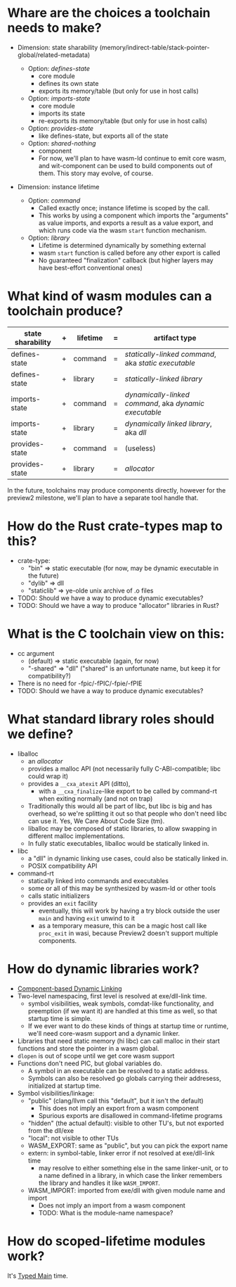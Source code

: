 # Whare are the choices a toolchain needs to make?

 - Dimension: state sharability (memory/indirect-table/stack-pointer-global/related-metadata)

   - Option: *defines-state*
      - core module
      - defines its own state
      - exports its memory/table (but only for use in host calls)
   - Option: *imports-state*
      - core module
      - imports its state
      - re-exports its memory/table (but only for use in host calls)
   - Option: *provides-state*
      - like defines-state, but exports all of the state
   - Option: *shared-nothing*
      - component
      - For now, we'll plan to have wasm-ld continue to emit core wasm, and wit-component can be used to build components out of them. This story may evolve, of course.

 - Dimension: instance lifetime
   - Option: *command*
      - Called exactly once; instance lifetime is scoped by the call.
      - This works by using a component which imports the "arguments" as value
        imports, and exports a result as a value export, and which runs code via
        the wasm `start` function mechanism.
   - Option: *library*
      - Lifetime is determined dynamically by something external
      - wasm `start` function is called before any other export is called
      - No guaranteed "finalization" callback (but higher layers may have best-effort conventional ones)

# What kind of wasm modules can a toolchain produce?

| state sharability  | + | lifetime  | = | artifact type
| ------------------ | - | --------- | - | -------------
| defines-state      | + | command   | = | *statically-linked command*, aka *static executable*
| defines-state      | + | library   | = | *statically-linked library*
| imports-state      | + | command   | = | *dynamically-linked command*, aka *dynamic executable*
| imports-state      | + | library   | = | *dynamically linked library*, aka *dll*
| provides-state     | + | command   | = | (useless)
| provides-state     | + | library   | = | *allocator*

In the future, toolchains may produce components directly, however for the
preview2 milestone, we'll plan to have a separate tool handle that.

# How do the Rust crate-types map to this?

 - crate-type:
    - "bin" => static executable (for now, may be dynamic executable in the future)
    - "dylib" => dll
    - "staticlib" => ye-olde unix archive of .o files
 - TODO: Should we have a way to produce dynamic executables?
 - TODO: Should we have a way to produce "allocator" libraries in Rust?

# What is the C toolchain view on this:
 - cc argument
    - (default) => static executable (again, for now)
    - "-shared" => "dll" ("shared" is an unfortunate name, but keep it for compatibility?)
 - There is no need for -fpic/-fPIC/-fpie/-fPIE
 - TODO: Should we have a way to produce dynamic executables?

# What standard library roles should we define?
 - liballoc
   - an *allocator*
   - provides a malloc API (not necessarily fully C-ABI-compatible; libc could wrap it)
   - provides a `__cxa_atexit` API (ditto),
      - with a `__cxa_finalize`-like export to be called by command-rt when
        exiting normally (and not on trap)
   - Traditionally this would all be part of libc, but libc is big and has overhead,
     so we're splitting it out so that people who don't need libc can
     use it. Yes, We Care About Code Size (tm).
   - liballoc may be composed of static libraries, to allow swapping in
     different malloc implementations.
   - In fully static executables, liballoc would be statically linked in.
 - libc
   - a "dll" in dynamic linking use cases, could also be statically linked in.
   - POSIX compatibility API
 - command-rt
   - statically linked into commands and executables
   - some or all of this may be synthesized by wasm-ld or other tools
   - calls static initializers
   - provides an `exit` facility
      - eventually, this will work by having a try block outside the user `main` and having `exit` unwind to it
      - as a temporary measure, this can be a magic host call like `proc_exit` in wasi, because Preview2
        doesn't support multiple components.

# How do dynamic libraries work?
 - [Component-based Dynamic Linking]
  - Two-level namespacing, first level is resolved at exe/dll-link time.
     - symbol visibilities, weak symbols, comdat-like functionality, and
       preemption (if we want it) are handled at this time as well, so
       that startup time is simple.
     - If we ever want to do these kinds of things at startup time or runtime,
       we'll need core-wasm support and a dynamic linker.
  - Libraries that need static memory (hi libc) can call malloc in
    their start functions and store the pointer in a wasm global.
  - `dlopen` is out of scope until we get core wasm support
  - Functions don't need PIC, but global variables do.
     - A symbol in an executable can be resolved to a static address.
     - Symbols can also be resolved go globals carrying their addresess,
       initialized at startup time.
  - Symbol visibilities/linkage:
     - "public" (clang/llvm call this "default", but it isn't the default)
        - This does not imply an export from a wasm component
        - Spurious exports are disallowed in command-lifetime programs
     - "hidden" (the actual default): visible to other TU's, but not exported from the dll/exe
     - "local": not visible to other TUs
     - WASM_EXPORT: same as "public", but you can pick the export name
     - extern: in symbol-table, linker error if not resolved at exe/dll-link time
        - may resolve to either something else in the same linker-unit, or to a name defined in
          a library, in which case the linker remembers the library and handles it like `WASM_IMPORT`.
     - WASM_IMPORT: imported from exe/dll with given module name and import
        - Does not imply an import from a wasm component
        - TODO: What is the module-name namespace?

[Component-based Dynamic Linking]: https://github.com/WebAssembly/component-model/blob/main/design/mvp/examples/SharedEverythingDynamicLinking.md

# How do scoped-lifetime modules work?

It's [Typed Main](TypedMain.md) time.
